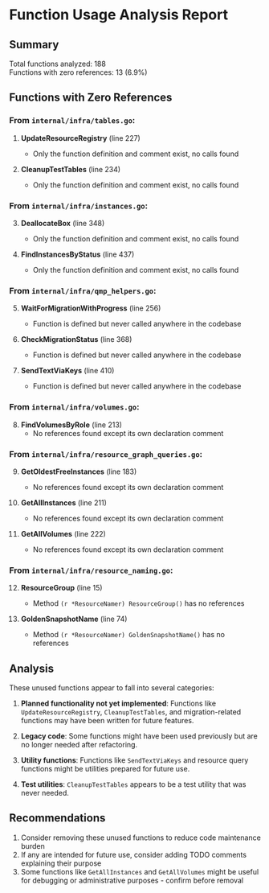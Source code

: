 # Function Usage Analysis Report

## Summary

Total functions analyzed: 188  
Functions with zero references: 13 (6.9%)

## Functions with Zero References

### From `internal/infra/tables.go`:
1. **UpdateResourceRegistry** (line 227)
   - Only the function definition and comment exist, no calls found

2. **CleanupTestTables** (line 234)
   - Only the function definition and comment exist, no calls found

### From `internal/infra/instances.go`:
3. **DeallocateBox** (line 348)
   - Only the function definition and comment exist, no calls found

4. **FindInstancesByStatus** (line 437)
   - Only the function definition and comment exist, no calls found

### From `internal/infra/qmp_helpers.go`:
5. **WaitForMigrationWithProgress** (line 256)
   - Function is defined but never called anywhere in the codebase

6. **CheckMigrationStatus** (line 368)
   - Function is defined but never called anywhere in the codebase

7. **SendTextViaKeys** (line 410)
   - Function is defined but never called anywhere in the codebase

### From `internal/infra/volumes.go`:
8. **FindVolumesByRole** (line 213)
   - No references found except its own declaration comment

### From `internal/infra/resource_graph_queries.go`:
9. **GetOldestFreeInstances** (line 183)
   - No references found except its own declaration comment

10. **GetAllInstances** (line 211)
    - No references found except its own declaration comment

11. **GetAllVolumes** (line 222)
    - No references found except its own declaration comment

### From `internal/infra/resource_naming.go`:
12. **ResourceGroup** (line 15)
    - Method `(r *ResourceNamer) ResourceGroup()` has no references

13. **GoldenSnapshotName** (line 74)
    - Method `(r *ResourceNamer) GoldenSnapshotName()` has no references

## Analysis

These unused functions appear to fall into several categories:

1. **Planned functionality not yet implemented**: Functions like `UpdateResourceRegistry`, `CleanupTestTables`, and migration-related functions may have been written for future features.

2. **Legacy code**: Some functions might have been used previously but are no longer needed after refactoring.

3. **Utility functions**: Functions like `SendTextViaKeys` and resource query functions might be utilities prepared for future use.

4. **Test utilities**: `CleanupTestTables` appears to be a test utility that was never needed.

## Recommendations

1. Consider removing these unused functions to reduce code maintenance burden
2. If any are intended for future use, consider adding TODO comments explaining their purpose
3. Some functions like `GetAllInstances` and `GetAllVolumes` might be useful for debugging or administrative purposes - confirm before removal
